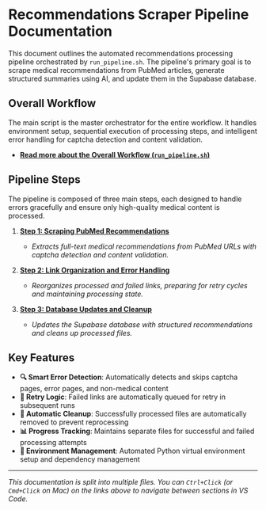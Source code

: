 # Recommendations Scraper Pipeline Documentation

This document outlines the automated recommendations processing pipeline orchestrated by `run_pipeline.sh`. The pipeline's primary goal is to scrape medical recommendations from PubMed articles, generate structured summaries using AI, and update them in the Supabase database.

## Overall Workflow

The main script is the master orchestrator for the entire workflow. It handles environment setup, sequential execution of processing steps, and intelligent error handling for captcha detection and content validation.

*   [**Read more about the Overall Workflow (`run_pipeline.sh`)**](./recommandations_scraper/00_run_pipeline.md)

## Pipeline Steps

The pipeline is composed of three main steps, each designed to handle errors gracefully and ensure only high-quality medical content is processed.

1.  [**Step 1: Scraping PubMed Recommendations**](./recommandations_scraper/01_scrape_recommendations.md)
    *   *Extracts full-text medical recommendations from PubMed URLs with captcha detection and content validation.*

2.  [**Step 2: Link Organization and Error Handling**](./recommandations_scraper/02_organize_links.md)
    *   *Reorganizes processed and failed links, preparing for retry cycles and maintaining processing state.*

3.  [**Step 3: Database Updates and Cleanup**](./recommandations_scraper/03_update_database.md)
    *   *Updates the Supabase database with structured recommendations and cleans up processed files.*

## Key Features

- **🔍 Smart Error Detection**: Automatically detects and skips captcha pages, error pages, and non-medical content
- **🔄 Retry Logic**: Failed links are automatically queued for retry in subsequent runs
- **🧹 Automatic Cleanup**: Successfully processed files are automatically removed to prevent reprocessing
- **📊 Progress Tracking**: Maintains separate files for successful and failed processing attempts
- **🐍 Environment Management**: Automated Python virtual environment setup and dependency management

---
*This documentation is split into multiple files. You can `Ctrl+Click` (or `Cmd+Click` on Mac) on the links above to navigate between sections in VS Code.* 